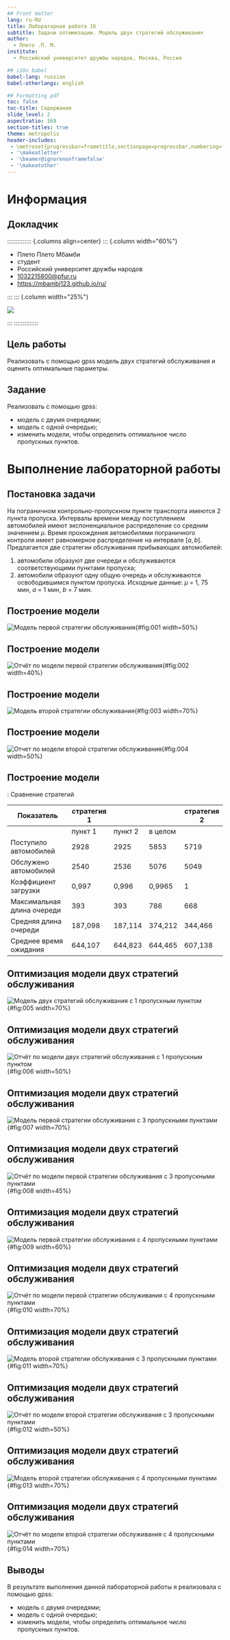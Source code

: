 ```yaml
---
## Front matter
lang: ru-RU
title: Лабораторная работа 16
subtitle: Задачи оптимизации. Модель двух стратегий обслуживания
author:
  - Плето .П. М.
institute:
  - Российский университет дружбы народов, Москва, Россия

## i18n babel
babel-lang: russian
babel-otherlangs: english

## Formatting pdf
toc: false
toc-title: Содержание
slide_level: 2
aspectratio: 169
section-titles: true
theme: metropolis
header-includes:
 - \metroset{progressbar=frametitle,sectionpage=progressbar,numbering=fraction}
 - '\makeatletter'
 - '\beamer@ignorenonframefalse'
 - '\makeatother'
---
```


# Информация

## Докладчик

:::::::::::::: {.columns align=center}
::: {.column width="60%"}

  * Плето Плето Мбамби
  * студент
  * Российский университет дружбы народов
  * [1032215800@pfur.ru](mailto:1032215800@pfur.ru)
  * <https://mbambi123.github.io/ru/>

:::
::: {.column width="25%"}

![](./image/Плето.jpg)

:::
::::::::::::::

## Цель работы

Реализовать с помощью gpss модель двух стратегий обслуживания и оценить оптимальные параметры.

## Задание

Реализовать с помощью gpss:

- модель с двумя очередями;
- модель с одной очередью;
- изменить модели, чтобы определить оптимальное число пропускных пунктов.


# Выполнение лабораторной работы

## Постановка задачи

На пограничном контрольно-пропускном пункте транспорта имеются 2 пункта
пропуска. Интервалы времени между поступлением автомобилей имеют экспоненциальное распределение со средним значением $\mu$. Время прохождения автомобилями
пограничного контроля имеет равномерное распределение на интервале $[a, b]$.
Предлагается две стратегии обслуживания прибывающих автомобилей:

1) автомобили образуют две очереди и обслуживаются соответствующими пунктами
пропуска;
2) автомобили образуют одну общую очередь и обслуживаются освободившимся
пунктом пропуска.
Исходные данные: $\mu$ = 1, 75 мин, $a$ = 1 мин, $b$ = 7 мин.

## Построение модели

![Модель первой стратегии обслуживания](image/1.png){#fig:001 width=50%}

## Построение модели

![Отчёт по модели первой стратегии обслуживания](image/2.png){#fig:002 width=40%}

## Построение модели

![Модель второй стратегии обслуживания](image/3.png){#fig:003 width=70%}

## Построение модели

![Отчет по модели второй стратегии обслуживания](image/4.png){#fig:004 width=50%}

## Построение модели

: Сравнение стратегий

| Показатель                 | стратегия 1 |         |          |  стратегия 2 |
|----------------------------|-------------|---------|----------|--------------|
|                            | пункт 1     | пункт 2 | в целом  |              |
| Поступило автомобилей      | 2928        | 2925    | 5853     | 5719         |
| Обслужено автомобилей      | 2540        | 2536    | 5076     | 5049         |
| Коэффициент загрузки       | 0,997       | 0,996   | 0,9965   | 1            |
| Максимальная длина очереди | 393         | 393     | 786      | 668          |
| Средняя длина очереди      | 187,098     | 187,114 | 374,212  | 344,466      |
| Среднее время ожидания     | 644,107     | 644,823 | 644,465  | 607,138      |

## Оптимизация модели двух стратегий обслуживания

![Модель двух стратегий обслуживания с 1 пропускным пунктом](image/5.png){#fig:005 width=70%}

## Оптимизация модели двух стратегий обслуживания

![Отчёт по модели двух стратегий обслуживания с 1 пропускным пунктом](image/6.png){#fig:006 width=50%}

## Оптимизация модели двух стратегий обслуживания

![Модель первой стратегии обслуживания с 3 пропускными пунктами](image/7.png){#fig:007 width=70%}

## Оптимизация модели двух стратегий обслуживания

![Отчёт по модели первой стратегии обслуживания с 3 пропускными пунктами](image/8.png){#fig:008 width=45%}

## Оптимизация модели двух стратегий обслуживания

![Модель первой стратегии обслуживания с 4 пропускными пунктами](image/9.png){#fig:009 width=60%}

## Оптимизация модели двух стратегий обслуживания

![Отчёт по модели первой стратегии обслуживания с 4 пропускными пунктами](image/10.png){#fig:010 width=70%}

## Оптимизация модели двух стратегий обслуживания

![Модель второй стратегии обслуживания с 3 пропускными пунктами](image/11.png){#fig:011 width=70%}

## Оптимизация модели двух стратегий обслуживания

![Отчёт по модели второй стратегии обслуживания с 3 пропускными пунктами](image/12.png){#fig:012 width=50%}

## Оптимизация модели двух стратегий обслуживания

![Модель второй стратегии обслуживания с 4 пропускными пунктами](image/13.png){#fig:013 width=70%}

## Оптимизация модели двух стратегий обслуживания

![Отчёт по модели второй стратегии обслуживания с 4 пропускными пунктами](image/14.png){#fig:014 width=70%}

## Выводы

В результате выполнения данной лабораторной работы я реализовала с помощью gpss:

- модель с двумя очередями;
- модель с одной очередью;
- изменить модели, чтобы определить оптимальное число пропускных пунктов.
